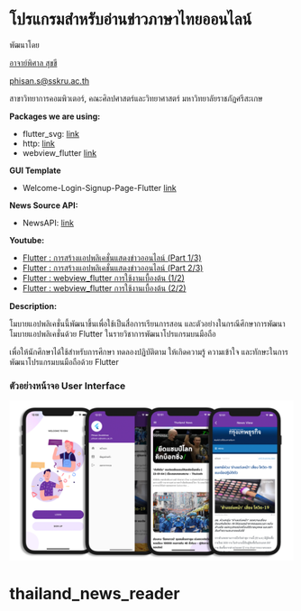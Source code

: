 # โปรแกรมสำหรับอ่านข่าวภาษาไทยออนไลน์

พัฒนาโดย 

[อาจาย์พิศาล สุขขี](https://www.facebook.com/numvarn)

phisan.s@sskru.ac.th

สาขาวิทยาการคอมพิวเตอร์, คณะศิลปศาสตร์และวิทยาศาสตร์ มหาวิทยาลัยราชภัฏศรีสะเกษ

**Packages we are using:**

- flutter_svg: [link](https://pub.dev/packages/flutter_svg)
- http: [link](https://pub.dev/packages/http)
- webview_flutter [link](https://pub.dev/packages/webview_flutter)

**GUI Template**

- Welcome-Login-Signup-Page-Flutter [link](https://github.com/abuanwar072/Welcome-Login-Signup-Page-Flutter)

**News Source API:**
- NewsAPI: [link](https://newsapi.org)

**Youtube:**
- [Flutter : การสร้างแอปพลิเคชั่นแสดงข่าวออนไลน์ (Part 1/3)](https://www.youtube.com/watch?v=EMXh3WVIhuo&list=PLUD6z42fSjQowfju6Nx4OzPsAccFFTKHE&index=6&t=219s)
- [Flutter : การสร้างแอปพลิเคชั่นแสดงข่าวออนไลน์ (Part 2/3)](https://www.youtube.com/watch?v=IuFK-WlxjEQ&list=PLUD6z42fSjQowfju6Nx4OzPsAccFFTKHE&index=7&t=43s)
- [Flutter : webview_flutter การใช้งานเบื้องต้น (1/2)](https://www.youtube.com/watch?v=RE8AXMHsF6A&list=PLUD6z42fSjQowfju6Nx4OzPsAccFFTKHE&index=9&t=10s)
- [Flutter : webview_flutter การใช้งานเบื้องต้น (2/2)](https://www.youtube.com/watch?v=UuBZwRQdgkA&list=PLUD6z42fSjQowfju6Nx4OzPsAccFFTKHE&index=10&t=1472s)

**Description:**

โมบายแอปพลิเคชั่นนี้พัฒนาขึ้นเพื่อใช้เป็นสื่อการเรียนการสอน และตัวอย่างในกรณีศึกษาการพัฒนาโมบายแอปพลิเคชั่นด้วย Flutter ในรายวิชาการพัฒนาโปรแกรมบนมือถือ

เพื่อให้นักศึกษาได้ใช้สำหรับการศึกษา ทดลองปฏิบัติตาม ให้เกิดความรู้ ความเข้าใจ และทักษะในการพัฒนาโปรแกรมบนมือถือด้วย Flutter

### ตัวอย่างหน้าจอ User Interface

![App UI](/news-UI.png)
# thailand_news_reader
